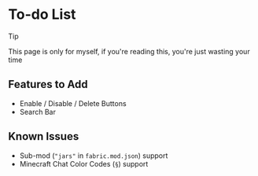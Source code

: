 # To-do List

> [!TIP]
> This page is only for myself, if you're reading this, you're just wasting your time

## Features to Add

- Enable / Disable / Delete Buttons
- Search Bar

## Known Issues

- Sub-mod (`"jars"` in `fabric.mod.json`) support
- Minecraft Chat Color Codes (`§`) support
